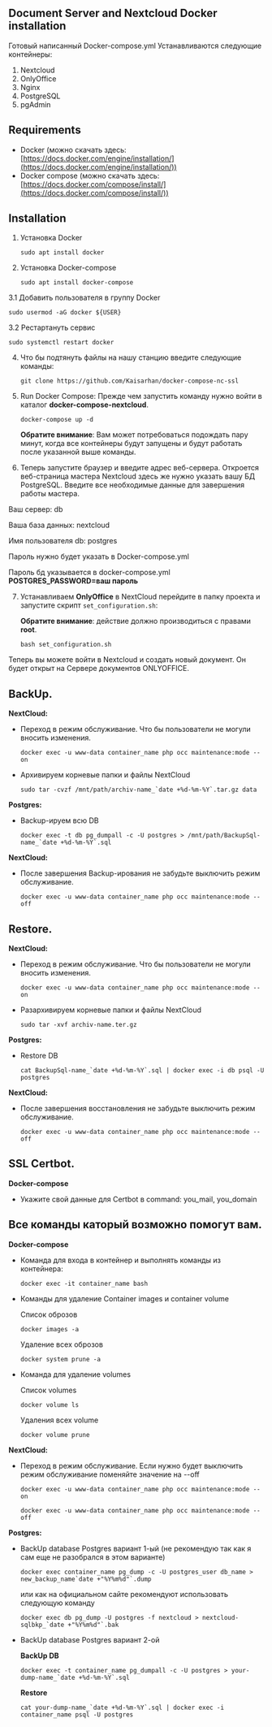 ## Document Server and Nextcloud Docker installation

Готовый написанный Docker-compose.yml 
Устанавливаются следующие контейнеры: 
1) Nextcloud 
2) OnlyOffice
3) Nginx
4) PostgreSQL
5) pgAdmin



## Requirements

* Docker (можно скачать здесь: [https://docs.docker.com/engine/installation/](https://docs.docker.com/engine/installation/))
* Docker compose (можно скачать здесь: [https://docs.docker.com/compose/install/](https://docs.docker.com/compose/install/))


## Installation

1. Установка Docker
    
    ```
    sudo apt install docker
    ```
    
2. Установка Docker-compose
    ```
    sudo apt install docker-compose
    ```    
3.1 Добавить пользователя в группу Docker
    
    sudo usermod -aG docker ${USER}
    
3.2 Рестартануть сервис

    sudo systemctl restart docker

4. Что бы подтянуть файлы на нашу станцию введите следующие команды:

    ```
    git clone https://github.com/Kaisarhan/docker-compose-nc-ssl
    ```

5. Run Docker Compose:
    Прежде чем запустить команду нужно войти в каталог **docker-compose-nextcloud**.

    ```
    docker-compose up -d
    ```

    **Обратите внимание**: Вам может потребоваться подождать пару минут, когда все контейнеры будут запущены и будут работать после указанной выше команды.

3. Теперь запустите браузер и введите адрес веб-сервера. Откроется веб-страница мастера Nextcloud здесь же нужно указать вашу БД PostgreSQL. Введите все необходимые данные для завершения работы мастера.

Ваш сервер: db

Ваша база данных: nextcloud

Имя пользователя db: postgres

Пароль нужно будет указать в Docker-compose.yml

Пароль бд указывается в docker-compose.yml **POSTGRES_PASSWORD=ваш пароль**


7. Устанавливаем **OnlyOffice** в NextCloud перейдите в папку проекта и запустите скрипт `set_configuration.sh`:

    **Обратите внимание**: действие должно производиться с правами **root**.

    ```
    bash set_configuration.sh
    ```

Теперь вы можете войти в Nextcloud и создать новый документ. Он будет открыт на Сервере документов ONLYOFFICE.

## BackUp.
**NextCloud:**

* Переход в режим обслуживание. Что бы пользователи не могули вносить изменения.

    ```
    docker exec -u www-data container_name php occ maintenance:mode --on
    ```
* Архивируем корневые папки и файлы NextCloud

    ```
    sudo tar -cvzf /mnt/path/archiv-name_`date +%d-%m-%Y`.tar.gz data
    ```  
    
**Postgres:**

* Backup-ируем всю DB

    ```
    docker exec -t db pg_dumpall -c -U postgres > /mnt/path/BackupSql-name_`date +%d-%m-%Y`.sql
    ```
    
**NextCloud:** 

* После завершения Backup-ирования не забудьте выключить режим обслуживание.
    ```
    docker exec -u www-data container_name php occ maintenance:mode --off
    ```        
## Restore.
**NextCloud:**

* Переход в режим обслуживание. Что бы пользователи не могули вносить изменения.

    ```
    docker exec -u www-data container_name php occ maintenance:mode --on
    ```
* Разархивируем корневые папки и файлы NextCloud

    ```
    sudo tar -xvf archiv-name.ter.gz
    ```    
**Postgres:**

* Restore DB

    ```
    cat BackupSql-name_`date +%d-%m-%Y`.sql | docker exec -i db psql -U postgres
    ```
**NextCloud:**

* После завершения восстановления не забудьте выключить режим обслуживание.

    ```
    docker exec -u www-data container_name php occ maintenance:mode --off
    ```        


## SSL Certbot.
**Docker-compose**

* Укажите свой данные для Certbot в  command: you_mail, you_domain


## Все команды каторый возможно помогут вам.

**Docker-compose**

* Команда для входа в контейнер и выполнять команды из контейнера:
    ```
   docker exec -it container_name bash
    ```
* Команды для удаление Container images и container volume
    
    Список оброзов 
    
    ```
    docker images -a
    ```
    
    Удаление всех оброзов
    ```
    docker system prune -a
    ```
* Команда для удаление volumes
    
    Список volumes
    ```
    docker volume ls
    ```
    
    Удаления всех volume
    ```
    docker volume prune
    ```
**NextCloud:**

* Переход в режим обслуживание. Если нужно будет выключить режим обслуживание поменяйте значение на --off

    ```
    docker exec -u www-data container_name php occ maintenance:mode --on
    ```
     ```
    docker exec -u www-data container_name php occ maintenance:mode --off
    ```
    
**Postgres:**

* BackUp database Postgres вариант 1-ый (не рекомендую так как я сам еще не разобрался в этом варианте)
    
    ```
    docker exec container_name pg_dump -c -U postgres_user db_name > new_backup_name`date +"%Y%m%d"`.dump
    ```
    или как на официальном сайте рекомендуют использовать следующую команду
    ```
    docker exec db pg_dump -U postgres -f nextcloud > nextcloud-sqlbkp_`date +"%Y%m%d"`.bak
    ```
* BackUp database Postgres вариант 2-ой

    **BackUp DB**
    ```
    docker exec -t container_name pg_dumpall -c -U postgres > your-dump-name_`date +%d-%m-%Y`.sql
    ```
    **Restore**
    ```
    cat your-dump-name_`date +%d-%m-%Y`.sql | docker exec -i container_name psql -U postgres
    ```
    
